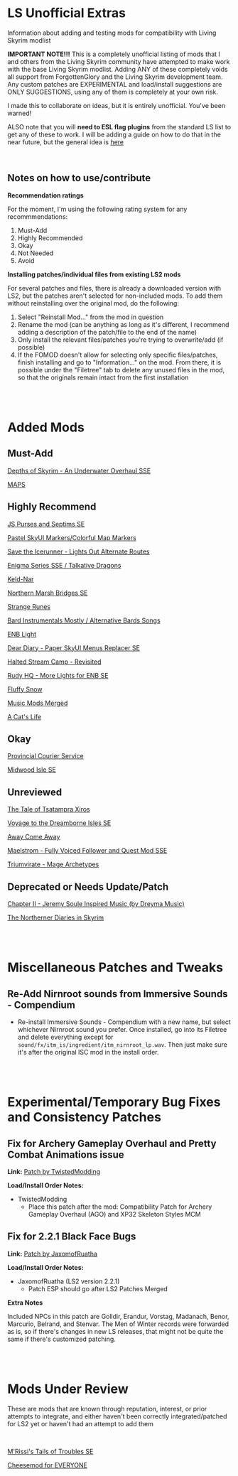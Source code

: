 # LS Unofficial Extras
Information about adding and testing mods for compatibility with Living Skyrim modlist

**IMPORTANT NOTE!!!**
This is a completely unofficial listing of mods that I and others from the Living Skyrim community have attempted to make work with the base Living Skyrim modlist. Adding ANY of these completely voids all support from ForgottenGlory and the Living Skyrim development team. Any custom patches are EXPERIMENTAL and load/install suggestions are ONLY SUGGESTIONS, using any of them is completely at your own risk.

I made this to collaborate on ideas, but it is entirely unofficial. You've been warned!

ALSO note that you will **need to ESL flag plugins** from the standard LS list to get any of these to work. I will be adding a guide on how to do that in the near future, but the general idea is [here](https://tes5edit.github.io/docs/8-managing-mod-files.html#ESLifyingPluginstheeasyway)

<br>

## Notes on how to use/contribute

**Recommendation ratings**

For the moment, I'm using the following rating system for any recommmendations:

1. Must-Add
2. Highly Recommended
3. Okay
4. Not Needed
5. Avoid

**Installing patches/individual files from existing LS2 mods**

For several patches and files, there is already a downloaded version with LS2, but the patches aren't selected for non-included mods. To add them without reinstalling over the original mod, do the following:

1. Select "Reinstall Mod..." from the mod in question
2. Rename the mod (can be anything as long as it's different, I recommend adding a description of the patch/file to the end of the name)
3. Only install the relevant files/patches you're trying to overwrite/add (if possible)
4. If the FOMOD doesn't allow for selecting only specific files/patches, finish installing and go to "Information..." on the mod. From there, it is possible under the "Filetree" tab to delete any unused files in the mod, so that the originals remain intact from the first installation

<br><br>

# Added Mods

## Must-Add

[Depths of Skyrim - An Underwater Overhaul SSE](mod-details/DepthsOfSkyrim.md)

[MAPS](mod-details/MAPS.md)

## Highly Recommend

[JS Purses and Septims SE](mod-details/JSPursesAndSeptims.md)

[Pastel SkyUI Markers/Colorful Map Markers](mod-details/PastelMarkers.md)

[Save the Icerunner - Lights Out Alternate Routes](mod-details/SaveTheIcerunner.md)

[Enigma Series SSE / Talkative Dragons](mod-details/EnigmaSeriesTalkativeDragons.md)

[Keld-Nar](mod-details/KeldNar.md)

[Northern Marsh Bridges SE](mod-details/NorthernMarshBridges.md)

[Strange Runes](mod-details/StrangeRunes.md)

[Bard Instrumentals Mostly / Alternative Bards Songs](mod-details/AlternativeBardSongs.md)

[ENB Light](mod-details/ENBLight.md)

[Dear Diary - Paper SkyUI Menus Replacer SE](mod-details/DearDiary.md)

[Halted Stream Camp - Revisited](mod-details/HaltedStreamCampRevisited.md)

[Rudy HQ - More Lights for ENB SE](mod-details/RudyHQMoreLightsForENB.md)

[Fluffy Snow](mod-details/FluffySnow.md)

[Music Mods Merged](mod-details/MusicModsMerged.md)

[A Cat's Life](mod-details/ACatsLife.md)

## Okay

[Provincial Courier Service](mod-details/ProvincialCourierService.md)

[Midwood Isle SE](mod-details/MidwoodIsle.md)

## Unreviewed

[The Tale of Tsatampra Xiros](mod-details/TsatampraXiros.md)

[Voyage to the Dreamborne Isles SE](mod-details/DreamborneIsles.md)

[Away Come Away](mod-details/AwayComeAway.md)

[Maelstrom - Fully Voiced Follower and Quest Mod SSE](mod-details/Maelstrom.md)

[Triumvirate - Mage Archetypes](mod-details/Triumvirate.md)

## Deprecated or Needs Update/Patch

[Chapter II - Jeremy Soule Inspired Music (by Dreyma Music)](mod-details/ChapterII.md)

[The Northerner Diaries in Skyrim](mod-details/NorthernerDiaries.md)

<br><br>

# Miscellaneous Patches and Tweaks

## Re-Add Nirnroot sounds from Immersive Sounds - Compendium

* Re-install Immersive Sounds - Compendium with a new name, but select whichever Nirnroot sound you prefer. Once installed, go into its Filetree and delete everything except for `sound/fx/itm_is/ingredient/itm_nirnroot_lp.wav`. Then just make sure it's after the original ISC mod in the install order.

<br><br>

# Experimental/Temporary Bug Fixes and Consistency Patches

## Fix for Archery Gameplay Overhaul and Pretty Combat Animations issue

**Link:** [Patch by TwistedModding](custom-patches/ago_pca_patch.rar)

**Load/Install Order Notes:**
* TwistedModding
  * Place this patch after the mod: Compatibility Patch for Archery Gameplay Overhaul (AGO) and XP32 Skeleton Styles MCM
  
  
## Fix for 2.2.1 Black Face Bugs

**Link:** [Patch by JaxomofRuatha](custom-patches/LS2%20BFB%20Fixes%20Patch.esp)

**Load/Install Order Notes:**
* JaxomofRuatha (LS2 version 2.2.1)
  * Patch ESP should go after LS2 Patches Merged
  
**Extra Notes**

Included NPCs in this patch are Golldir, Erandur, Vorstag, Madanach, Benor, Marcurio, Belrand, and Stenvar. The Men of Winter records were forwarded as is, so if there's changes in new LS releases, that might not be quite the same if there's customized patching.

<br><br>

# Mods Under Review

These are mods that are known through reputation, interest, or prior attempts to integrate, and either haven't been correctly integrated/patched for LS2 yet or haven't had an attempt to add them

<br>

[M'Rissi's Tails of Troubles SE](mod-details/MrissisTailsOfTroubles.md)

[Cheesemod for EVERYONE](mod-details/CheesemodForEveryone.md)

